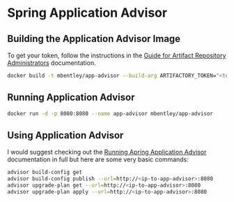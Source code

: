 # Spring Application Advisor

## Building the Application Advisor Image

To get your token, follow the instructions in the [Guide for Artifact Repository Administrators](https://docs.vmware.com/en/Tanzu-Spring-Runtime/Commercial/Tanzu-Spring-Runtime/guide-artifact-repository-administrators.html#accessing-spring-enterprise-subscription-artifact-repositories) documentation.

```bash
docker build -t mbentley/app-advisor --build-arg ARTIFACTORY_TOKEN="<token-here>" .
```

## Running Application Advisor

```bash
docker run -d -p 8080:8080 --name app-advisor mbentley/app-advisor
```

## Using Application Advisor

I would suggest checking out the [Running Apring Application Advisor](https://docs.vmware.com/en/Tanzu-Spring-Runtime/Commercial/Tanzu-Spring-Runtime/app-advisor-run-app-advisor-cli.html) documentation in full but here are some very basic commands:

```bash
advisor build-config get
advisor build-config publish --url=http://<ip-to-app-advisor>:8080
advisor upgrade-plan get --url=http://<ip-to-app-advisor>:8080
advisor upgrade-plan apply --url=http://<ip-to-app-advisor>:8080
```

